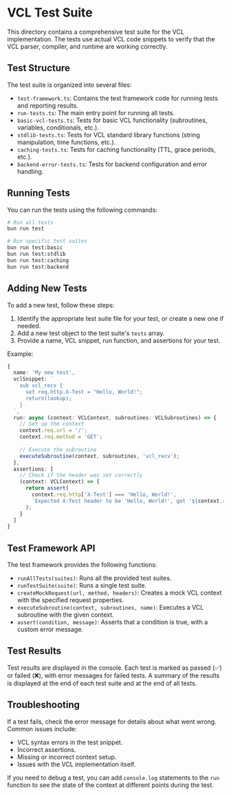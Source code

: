 # VCL Test Suite

This directory contains a comprehensive test suite for the VCL implementation. The tests use actual VCL code snippets to verify that the VCL parser, compiler, and runtime are working correctly.

## Test Structure

The test suite is organized into several files:

- `test-framework.ts`: Contains the test framework code for running tests and reporting results.
- `run-tests.ts`: The main entry point for running all tests.
- `basic-vcl-tests.ts`: Tests for basic VCL functionality (subroutines, variables, conditionals, etc.).
- `stdlib-tests.ts`: Tests for VCL standard library functions (string manipulation, time functions, etc.).
- `caching-tests.ts`: Tests for caching functionality (TTL, grace periods, etc.).
- `backend-error-tests.ts`: Tests for backend configuration and error handling.

## Running Tests

You can run the tests using the following commands:

```bash
# Run all tests
bun run test

# Run specific test suites
bun run test:basic
bun run test:stdlib
bun run test:caching
bun run test:backend
```

## Adding New Tests

To add a new test, follow these steps:

1. Identify the appropriate test suite file for your test, or create a new one if needed.
2. Add a new test object to the test suite's `tests` array.
3. Provide a name, VCL snippet, run function, and assertions for your test.

Example:

```typescript
{
  name: 'My new test',
  vclSnippet: `
    sub vcl_recv {
      set req.http.X-Test = "Hello, World!";
      return(lookup);
    }
  `,
  run: async (context: VCLContext, subroutines: VCLSubroutines) => {
    // Set up the context
    context.req.url = '/';
    context.req.method = 'GET';
    
    // Execute the subroutine
    executeSubroutine(context, subroutines, 'vcl_recv');
  },
  assertions: [
    // Check if the header was set correctly
    (context: VCLContext) => {
      return assert(
        context.req.http['X-Test'] === 'Hello, World!',
        `Expected X-Test header to be 'Hello, World!', got '${context.req.http['X-Test']}'`
      );
    }
  ]
}
```

## Test Framework API

The test framework provides the following functions:

- `runAllTests(suites)`: Runs all the provided test suites.
- `runTestSuite(suite)`: Runs a single test suite.
- `createMockRequest(url, method, headers)`: Creates a mock VCL context with the specified request properties.
- `executeSubroutine(context, subroutines, name)`: Executes a VCL subroutine with the given context.
- `assert(condition, message)`: Asserts that a condition is true, with a custom error message.

## Test Results

Test results are displayed in the console. Each test is marked as passed (✅) or failed (❌), with error messages for failed tests. A summary of the results is displayed at the end of each test suite and at the end of all tests.

## Troubleshooting

If a test fails, check the error message for details about what went wrong. Common issues include:

- VCL syntax errors in the test snippet.
- Incorrect assertions.
- Missing or incorrect context setup.
- Issues with the VCL implementation itself.

If you need to debug a test, you can add `console.log` statements to the `run` function to see the state of the context at different points during the test.
